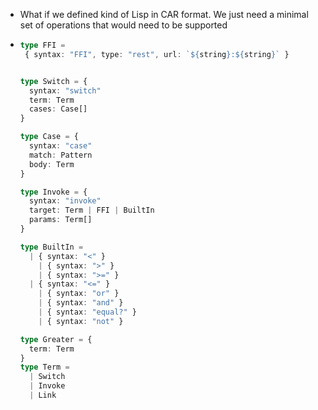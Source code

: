 - What if we defined kind of Lisp in CAR format. We just need a minimal set of operations that would need to be supported
- ```ts
  type FFI =
   { syntax: "FFI", type: "rest", url: `${string}:${string}` }
  
  
  type Switch = {
    syntax: "switch"
    term: Term
    cases: Case[]
  }
  
  type Case = {
    syntax: "case"
    match: Pattern
    body: Term
  }
  
  type Invoke = {
    syntax: "invoke"
    target: Term | FFI | BuiltIn
    params: Term[]
  }
  
  type BuiltIn =
  	| { syntax: "<" }
      | { syntax: ">" }
      | { syntax: ">=" }
  	| { syntax: "<=" }
      | { syntax: "or" }
      | { syntax: "and" }
      | { syntax: "equal?" }
      | { syntax: "not" }
  
  type Greater = {
    term: Term
  }
  type Term =
    | Switch
    | Invoke
    | Link
  
  
  
  ```